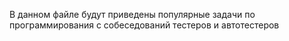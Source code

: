 В данном файле будут приведены популярные задачи по программирования с собеседований тестеров и автотестеров
